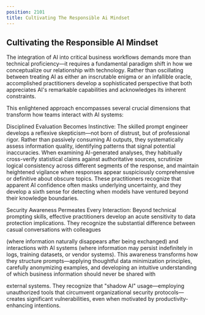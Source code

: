 ```yaml
---
position: 2101
title: Cultivating The Responsible Ai Mindset
---
```


## Cultivating the Responsible AI Mindset

The integration of AI into critical business workflows demands more than technical proficiency—it requires a fundamental paradigm shift in how we conceptualize our relationship with technology. Rather than oscillating between treating AI as either an inscrutable enigma or an infallible oracle, accomplished practitioners develop a sophisticated perspective that both appreciates AI's remarkable capabilities and acknowledges its inherent constraints.

This enlightened approach encompasses several crucial dimensions that transform how teams interact with AI systems:

Disciplined Evaluation Becomes Instinctive: The skilled prompt engineer develops a reflexive skepticism—not born of distrust, but of professional rigor. Rather than passively consuming AI outputs, they systematically assess information quality, identifying patterns that signal potential inaccuracies. When examining AI-generated analyses, they habitually cross-verify statistical claims against authoritative sources, scrutinize logical consistency across different segments of the response, and maintain heightened vigilance when responses appear suspiciously comprehensive or definitive about obscure topics. These practitioners recognize that apparent AI confidence often masks underlying uncertainty, and they develop a sixth sense for detecting when models have ventured beyond their knowledge boundaries.

Security Awareness Permeates Every Interaction: Beyond technical prompting skills, effective practitioners develop an acute sensitivity to data protection implications. They recognize the substantial difference between casual conversations with colleagues



(where information naturally disappears after being exchanged) and interactions with AI systems (where information may persist indefinitely in logs, training datasets, or vendor systems). This awareness transforms how they structure prompts—applying thoughtful data minimization principles, carefully anonymizing examples, and developing an intuitive understanding of which business information should never be shared with

external systems. They recognize that "shadow AI" usage—employing unauthorized tools that circumvent organizational security protocols—creates significant vulnerabilities, even when motivated by productivity-enhancing intentions.